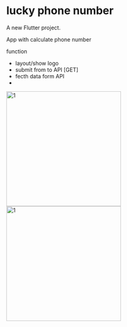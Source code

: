 # lucky phone number
A new Flutter project.

App with calculate phone number

function
- layout/show logo
- submit from to API [GET]
- fecth data form API 
- 
<img width="300" alt="1" src="https://user-images.githubusercontent.com/40853593/124622039-f3ba2e80-dea4-11eb-8b0a-a043d31413fb.jpg">        <img width="300" alt="1" src="https://user-images.githubusercontent.com/40853593/124622029-f157d480-dea4-11eb-84e7-64eca6612dbf.jpg">
